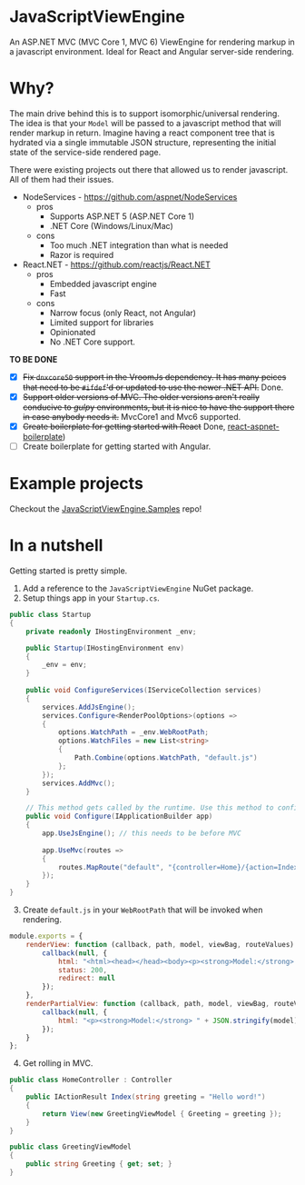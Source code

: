 # JavaScriptViewEngine

An ASP.NET MVC (MVC Core 1, MVC 6) ViewEngine for rendering markup in a javascript environment. Ideal for React and Angular server-side rendering.

# Why?

The main drive behind this is to support isomorphic/universal rendering. The idea is that your ```Model``` will be passed to a javascript method that will render markup in return. Imagine having a react component tree that is hydrated via a single immutable JSON structure, representing the initial state of the service-side rendered page.

There were existing projects out there that allowed us to render javascript. All of them had their issues.

- NodeServices - https://github.com/aspnet/NodeServices
  - pros
    - Supports ASP.NET 5 (ASP.NET Core 1)
    - .NET Core (Windows/Linux/Mac)
  - cons
    - Too much .NET integration than what is needed
    - Razor is required
- React.NET - https://github.com/reactjs/React.NET
  - pros
    - Embedded javascript engine
    - Fast
  - cons
    - Narrow focus (only React, not Angular)
    - Limited support for libraries
    - Opinionated
    - No .NET Core support.

**TO BE DONE**
- [X] ~~Fix ```dnxcore50``` support in the VroomJs dependency. It has many peices that need to be ```#ifdef```'d or updated to use the newer .NET API.~~ Done.
- [X] ~~Support older versions of MVC. The older versions aren't really conducive to *gulp*y environments, but it is nice to have the support there in case anybody needs it.~~ MvcCore1 and Mvc6 supported.
- [X] ~~Create boilerplate for getting started with React~~ Done, [react-aspnet-boilerplate](https://github.com/pauldotknopf/react-aspnet-boilerplate))
- [ ] Create boilerplate for getting started with Angular.

# Example projects

Checkout the [JavaScriptViewEngine.Samples](https://github.com/pauldotknopf/JavaScriptViewEngine.Samples/tree/master/src) repo!

# In a nutshell

Getting started is pretty simple.

1. Add a reference to the ```JavaScriptViewEngine``` NuGet package.
2. Setup things app in your ```Startup.cs```.
```c#
public class Startup
{
    private readonly IHostingEnvironment _env;

    public Startup(IHostingEnvironment env)
    {
        _env = env;
    }
        
    public void ConfigureServices(IServiceCollection services)
    {
        services.AddJsEngine();
        services.Configure<RenderPoolOptions>(options =>
        {
            options.WatchPath = _env.WebRootPath;
            options.WatchFiles = new List<string>
            {
                Path.Combine(options.WatchPath, "default.js")
            };
        });
        services.AddMvc();
    }

    // This method gets called by the runtime. Use this method to configure the HTTP request pipeline.
    public void Configure(IApplicationBuilder app)
    {
        app.UseJsEngine(); // this needs to be before MVC
            
        app.UseMvc(routes =>
        {
            routes.MapRoute("default", "{controller=Home}/{action=Index}/{id?}");
        });
    }
}
```
3. Create ```default.js``` in your ```WebRootPath``` that will be invoked when rendering.
```javascript
module.exports = {
    renderView: function (callback, path, model, viewBag, routeValues) {
        callback(null, {
            html: "<html><head></head><body><p><strong>Model:</strong> " + JSON.stringify(model) + "</p><p><strong>ViewBag:</strong> " + JSON.stringify(viewBag) + "</p></body>",
            status: 200,
            redirect: null
        });
    },
    renderPartialView: function (callback, path, model, viewBag, routeValues) {
        callback(null, {
            html: "<p><strong>Model:</strong> " + JSON.stringify(model) + "</p><p><strong>ViewBag:</strong> " + JSON.stringify(viewBag) + "</p>"
        });
    }
};
```
4. Get rolling in MVC.
```c#
public class HomeController : Controller
{
    public IActionResult Index(string greeting = "Hello word!")
    {
        return View(new GreetingViewModel { Greeting = greeting });
    }
}

public class GreetingViewModel
{
    public string Greeting { get; set; }
}
```
